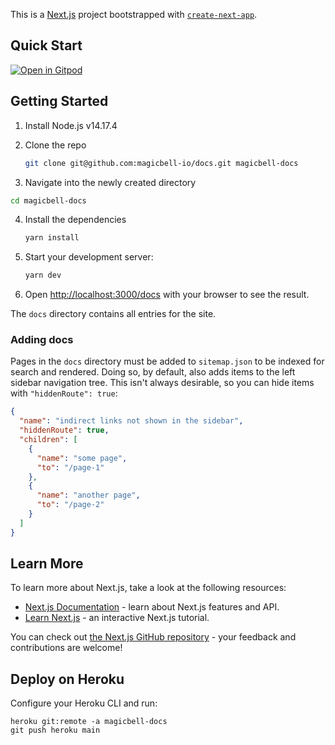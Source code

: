 This is a [Next.js](https://nextjs.org/) project bootstrapped with [`create-next-app`](https://github.com/vercel/next.js/tree/canary/packages/create-next-app).

## Quick Start

[![Open in Gitpod](https://gitpod.io/button/open-in-gitpod.svg)](https://gitpod.io/#https://github.com/magicbell-io/docs)

## Getting Started

1. Install Node.js v14.17.4

2. Clone the repo

   ```bash
   git clone git@github.com:magicbell-io/docs.git magicbell-docs
   ```

3. Navigate into the newly created directory

```bash
cd magicbell-docs
```

4. Install the dependencies

   ```bash
   yarn install
   ```

5. Start your development server:

   ```bash
   yarn dev
   ```

6. Open [http://localhost:3000/docs](http://localhost:3000/docs) with your browser to see the result.

The `docs` directory contains all entries for the site.

### Adding docs

Pages in the `docs` directory must be added to `sitemap.json` to be indexed for search and rendered. Doing so, by default, also adds items to the left sidebar navigation tree. This isn't always desirable, so you can hide items with `"hiddenRoute": true`:

```json
{
  "name": "indirect links not shown in the sidebar",
  "hiddenRoute": true,
  "children": [
    {
      "name": "some page",
      "to": "/page-1"
    },
    {
      "name": "another page",
      "to": "/page-2"
    }
  ]
}
```

## Learn More

To learn more about Next.js, take a look at the following resources:

- [Next.js Documentation](https://nextjs.org/docs) - learn about Next.js features and API.
- [Learn Next.js](https://nextjs.org/learn) - an interactive Next.js tutorial.

You can check out [the Next.js GitHub repository](https://github.com/vercel/next.js/) - your feedback and contributions are welcome!

## Deploy on Heroku

Configure your Heroku CLI and run:

```
heroku git:remote -a magicbell-docs
git push heroku main
```
